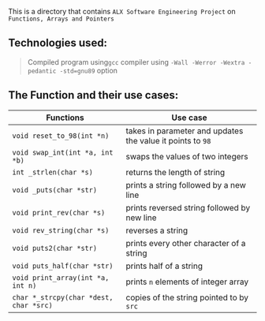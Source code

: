 This is a directory that contains `ALX Software Engineering Project` on `Functions, Arrays and Pointers`

## Technologies used:
> Compiled program using`gcc` compiler using `-Wall -Werror -Wextra -pedantic -std=gnu89` option

## The Function and their use cases:

|Functions| Use case|
---------|----------|
|`void reset_to_98(int *n)`| takes in parameter and updates the value it points to `98`|
|`void swap_int(int *a, int *b)`|swaps the values of two integers|
|`int _strlen(char *s)`|returns the length of string|
|`void _puts(char *str)`|prints a string followed by a new line|
|`void print_rev(char *s)`|prints reversed string followed by new line|
|`void rev_string(char *s)`|reverses a string|
|`void puts2(char *str)`|prints every other character of a string|
|`void puts_half(char *str)`|prints half of a string|
|`void print_array(int *a, int n)`|prints `n` elements of integer array|
|`char *_strcpy(char *dest, char *src)`|copies of the string pointed to by `src`|
